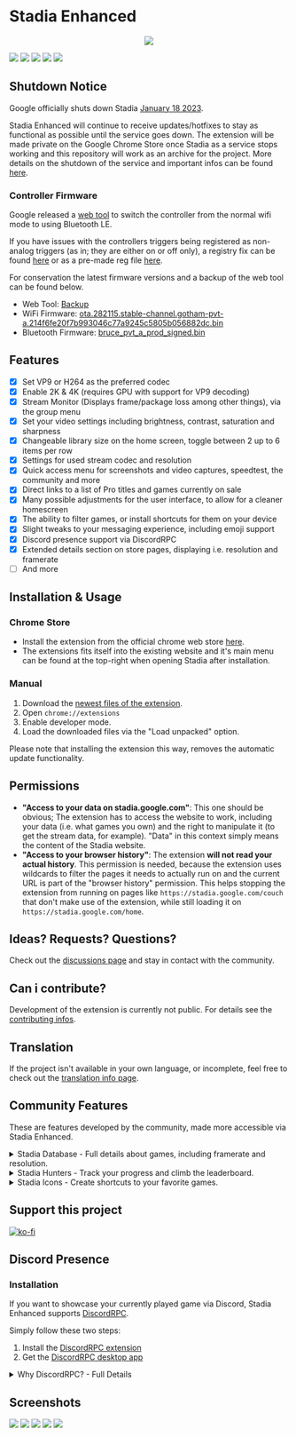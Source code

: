 # Stadia Enhanced

<p align="center">
  <img src="https://github.com/ChristopherKlay/StadiaEnhanced/blob/main/media/header-mockup.gif"/>
</p>

![](https://img.shields.io/badge/GitHub-1.20.12-green?style=for-the-badge)
![](https://img.shields.io/chrome-web-store/v/ldeakaihfnkjmelifgmbmjlphdfncbfg?style=for-the-badge)
![](https://img.shields.io/chrome-web-store/users/ldeakaihfnkjmelifgmbmjlphdfncbfg?color=blue&style=for-the-badge)
![](https://img.shields.io/chrome-web-store/rating/ldeakaihfnkjmelifgmbmjlphdfncbfg?color=blue&style=for-the-badge)
![](https://img.shields.io/chrome-web-store/rating-count/ldeakaihfnkjmelifgmbmjlphdfncbfg?color=blue&label=REVIEWS&style=for-the-badge)

## Shutdown Notice

Google officially shuts down Stadia [January 18 2023](https://blog.google/products/stadia/message-on-stadia-streaming-strategy/).

Stadia Enhanced will continue to receive updates/hotfixes to stay as functional as possible until the service goes down. The extension will be made private on the Google Chrome Store once Stadia as a service stops working and this repository will work as an archive for the project. More details on the shutdown of the service and important infos can be found [here](https://community.stadia.com/t5/Stadia-Community-Blog/What-today-s-message-about-Stadia-means-for-players/ba-p/83295).

### Controller Firmware

Google released a [web tool](https://stadia.google.com/controller/index_de.html) to switch the controller from the normal wifi mode to using Bluetooth LE.

If you have issues with the controllers triggers being registered as non-analog triggers (as in; they are either on or off only), a registry fix can be found [here](https://www.reddit.com/r/Stadia/comments/edqrd1/comment/hiaw1vi/) or as a pre-made reg file [here](https://github.com/ChristopherKlay/StadiaEnhanced/blob/main/controller/controller_fix.reg).

For conservation the latest firmware versions and a backup of the web tool can be found below.

* Web Tool: [Backup](https://github.com/ChristopherKlay/StadiaEnhanced/blob/main/controller/Webtool%20Backup.zip)
* WiFi Firmware: [ota.282115.stable-channel.gotham-pvt-a.214f6fe20f7b993046c77a9245c5805b056882dc.bin](https://github.com/ChristopherKlay/StadiaEnhanced/blob/main/controller/ota.282115.stable-channel.gotham-pvt-a.214f6fe20f7b993046c77a9245c5805b056882dc.bin)
* Bluetooth Firmware: [bruce_pvt_a_prod_signed.bin](https://github.com/ChristopherKlay/StadiaEnhanced/blob/main/controller/bruce_pvt_a_prod_signed.bin)

## Features

- [x] Set VP9 or H264 as the preferred codec
- [x] Enable 2K & 4K (requires GPU with support for VP9 decoding)
- [x] Stream Monitor (Displays frame/package loss among other things), via the group menu
- [x] Set your video settings including brightness, contrast, saturation and sharpness
- [x] Changeable library size on the home screen, toggle between 2 up to 6 items per row
- [x] Settings for used stream codec and resolution
- [x] Quick access menu for screenshots and video captures, speedtest, the community and more
- [x] Direct links to a list of Pro titles and games currently on sale
- [x] Many possible adjustments for the user interface, to allow for a cleaner homescreen
- [x] The ability to filter games, or install shortcuts for them on your device
- [x] Slight tweaks to your messaging experience, including emoji support
- [x] Discord presence support via DiscordRPC
- [x] Extended details section on store pages, displaying i.e. resolution and framerate
- [ ] And more

## Installation & Usage

### Chrome Store
* Install the extension from the official chrome web store [here](https://chrome.google.com/webstore/detail/stadia-enhanced/ldeakaihfnkjmelifgmbmjlphdfncbfg).
* The extensions fits itself into the existing website and it's main menu can be found at the top-right when opening Stadia after installation.

### Manual
1. Download the [newest files of the extension](https://github.com/ChristopherKlay/StadiaEnhanced/tree/main/extension).
2. Open `chrome://extensions`
3. Enable developer mode.
4. Load the downloaded files via the "Load unpacked" option.

Please note that installing the extension this way, removes the automatic update functionality.

## Permissions

* **"Access to your data on stadia.google.com"**: This one should be obvious; The extension has to access the website to work, including your data (i.e. what games you own) and the right to manipulate it (to get the stream data, for example). "Data" in this context simply means the content of the Stadia website.
* **"Access to your browser history"**: The extension **will not read your actual history**. This permission is needed, because the extension uses wildcards to filter the pages it needs to actually run on and the current URL is part of the "browser history" permission. This helps stopping the extension from running on pages like `https://stadia.google.com/couch` that don't make use of the extension, while still loading it on `https://stadia.google.com/home`.

## Ideas? Requests? Questions?
Check out the [discussions page](https://github.com/ChristopherKlay/StadiaEnhanced/discussions) and stay in contact with the community.

## Can i contribute?
Development of the extension is currently not public. For details see the [contributing infos](https://github.com/ChristopherKlay/StadiaEnhanced/blob/main/.github/contributing.md).

## Translation
If the project isn't available in your own language, or incomplete, feel free to check out the [translation info page](https://github.com/ChristopherKlay/StadiaEnhanced/blob/main/translations.md).

## Community Features
These are features developed by the community, made more accessible via Stadia Enhanced.

<details>
  <summary>Stadia Database - Full details about games, including framerate and resolution.</summary>
  
  ![Stadia Database](https://i.imgur.com/2w2pfdr.png)

  The [Stadia Database](https://linktr.ee/StadiaDatabase) by [OriginaIPenguin](https://twitter.com/OriginaIPenguin) is a full database filled with infos about games on Stadia, including details not accessible via Stadia itself (like resolution, framerate and more).
</details>
<details>
  <summary>Stadia Hunters - Track your progress and climb the leaderboard.</summary>
  
  ![Stadia Hunters](https://i.imgur.com/VSzOn9L.png)

  [Stadia Hunters](https://stadiahunters.com/) is tracking your achievements and provides a nice overview of captures, guides, leaderboards and more, including a level system.
</details>
<details>
  <summary>Stadia Icons - Create shortcuts to your favorite games.</summary>
  
  ![Stadia Icons](https://i.imgur.com/ua7iCCw.png)

  [Stadia Icons](https://elowry.github.io/StadiaIcons/) is a service by [EricLowry](https://www.reddit.com/user/EricLowry) that allows users to create direct shortcuts to their games on Stadia, including custom icons.
</details>


## Support this project
[![ko-fi](https://ko-fi.com/img/githubbutton_sm.svg)](https://ko-fi.com/B0B079EUW)

## Discord Presence

### Installation
If you want to showcase your currently played game via Discord, Stadia Enhanced supports [DiscordRPC](https://github.com/lolamtisch/Discord-RPC-Extension).

Simply follow these two steps:
1. Install the [DiscordRPC extension](https://chrome.google.com/webstore/detail/discord-rich-presence/agnaejlkbiiggajjmnpmeheigkflbnoo)
2. Get the [DiscordRPC desktop app](https://github.com/lolamtisch/Discord-RPC-Extension/releases/)

<details>
  <summary>Why DiscordRPC? - Full Details</summary>
  
  ### Why DiscordRPC?

  Using Discord via your browser directly isn't possible due to multiple limitations, it will require a dedicated desktop app that acts as the middleman for Discord and your browser - the team behind DiscordRPC is providing exactly that, while also allowing you to use the same extension/app combination to display other presences (i.e. for your music), including the management of active (games) vs. passive (music) presences and other things.

  **"Why don't you just develop your own app to do this, or "copy" their work?"**

  The reason i'm not developing my own solution for this feature is rather simple; time. Increasing the time i have to spend on the project by adding more and more onto it, would decrease the time available to actually make sure that things are working correctly in the first place. Discord RPC offers a easy to implement solution (that is entirely optional for the user) while taking care of the maintenance at the same time.

  I *could* simply copy their work (as in; fork their project and effectively copy the functionality of their extension into mine, while using their desktop app) but that would result in two issues:

  1. This is a project for the community and i want to respect the work spend on everything included in it. While it would *legally* be perfectly fine to just implement their work, effectively claiming that i "came up" with this as a solution, for me *personally*, is not.
  2. Simply copying their work, would also make it basically impossible for the user to also use DiscordRPC, due to compatibility issues, like the priority management. Using Discords presence system via the browser is only covered by not even a handful of well working projects and i want to avoid cutting that down further - especially if the cost is simply having to run a second, unnoticeable (performance-whise) extension that works as install-and-forget.
</details>

## Screenshots

![](https://github.com/ChristopherKlay/StadiaEnhanced/blob/main/media/Screenshot1.png)
![](https://github.com/ChristopherKlay/StadiaEnhanced/blob/main/media/Screenshot2.png)
![](https://github.com/ChristopherKlay/StadiaEnhanced/blob/main/media/Screenshot3.png)
![](https://github.com/ChristopherKlay/StadiaEnhanced/blob/main/media/Screenshot4.png)
![](https://github.com/ChristopherKlay/StadiaEnhanced/blob/main/media/Screenshot5.png)
